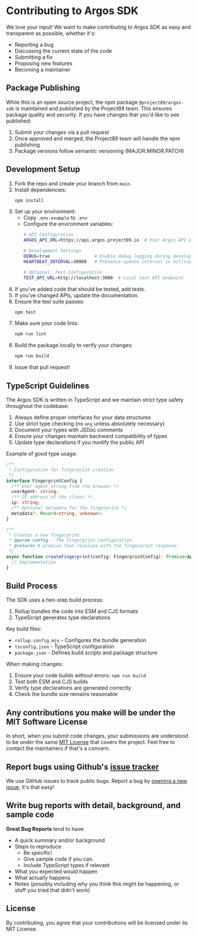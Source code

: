 # Contributing to Argos SDK

We love your input! We want to make contributing to Argos SDK as easy and transparent as possible, whether it's:

- Reporting a bug
- Discussing the current state of the code
- Submitting a fix
- Proposing new features
- Becoming a maintainer

## Package Publishing

While this is an open source project, the npm package `@project89/argos-sdk` is maintained and published by the Project89 team. This ensures package quality and security. If you have changes that you'd like to see published:

1. Submit your changes via a pull request
2. Once approved and merged, the Project89 team will handle the npm publishing
3. Package versions follow semantic versioning (MAJOR.MINOR.PATCH)

## Development Setup

1. Fork the repo and create your branch from `main`.
2. Install dependencies:
   ```bash
   npm install
   ```
3. Set up your environment:
   - Copy `.env.example` to `.env`
   - Configure the environment variables:
     ```bash
     # API Configuration
     ARGOS_API_URL=https://api.argos.project89.io  # Your Argos API endpoint

     # Development Settings
     DEBUG=true                 # Enable debug logging during development
     HEARTBEAT_INTERVAL=30000   # Presence update interval in milliseconds

     # Optional: Test Configuration
     TEST_API_URL=http://localhost:3000  # Local test API endpoint
     ```
4. If you've added code that should be tested, add tests.
5. If you've changed APIs, update the documentation.
6. Ensure the test suite passes:
   ```bash
   npm test
   ```
7. Make sure your code lints:
   ```bash
   npm run lint
   ```
8. Build the package locally to verify your changes:
   ```bash
   npm run build
   ```
9. Issue that pull request!

## TypeScript Guidelines

The Argos SDK is written in TypeScript and we maintain strict type safety throughout the codebase:

1. Always define proper interfaces for your data structures
2. Use strict type checking (no `any` unless absolutely necessary)
3. Document your types with JSDoc comments
4. Ensure your changes maintain backward compatibility of types
5. Update type declarations if you modify the public API

Example of good type usage:

```typescript
/**
 * Configuration for fingerprint creation
 */
interface FingerprintConfig {
  /** User agent string from the browser */
  userAgent: string;
  /** IP address of the client */
  ip: string;
  /** Optional metadata for the fingerprint */
  metadata?: Record<string, unknown>;
}

/**
 * Creates a new fingerprint
 * @param config - The fingerprint configuration
 * @returns A promise that resolves with the fingerprint response
 */
async function createFingerprint(config: FingerprintConfig): Promise<ApiResponse<Fingerprint>> {
  // Implementation
}
```

## Build Process

The SDK uses a two-step build process:

1. Rollup bundles the code into ESM and CJS formats
2. TypeScript generates type declarations

Key build files:
- `rollup.config.mjs` - Configures the bundle generation
- `tsconfig.json` - TypeScript configuration
- `package.json` - Defines build scripts and package structure

When making changes:
1. Ensure your code builds without errors: `npm run build`
2. Test both ESM and CJS builds
3. Verify type declarations are generated correctly
4. Check the bundle size remains reasonable

## Any contributions you make will be under the MIT Software License
In short, when you submit code changes, your submissions are understood to be under the same [MIT License](http://choosealicense.com/licenses/mit/) that covers the project. Feel free to contact the maintainers if that's a concern.

## Report bugs using Github's [issue tracker](https://github.com/project-89/argos-sdk/issues)
We use GitHub issues to track public bugs. Report a bug by [opening a new issue](https://github.com/project-89/argos-sdk/issues/new); it's that easy!

## Write bug reports with detail, background, and sample code

**Great Bug Reports** tend to have:

- A quick summary and/or background
- Steps to reproduce
  - Be specific!
  - Give sample code if you can.
  - Include TypeScript types if relevant
- What you expected would happen
- What actually happens
- Notes (possibly including why you think this might be happening, or stuff you tried that didn't work)

## License
By contributing, you agree that your contributions will be licensed under its MIT License. 